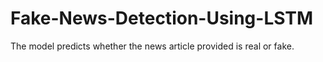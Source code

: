 # Fake-News-Detection-Using-LSTM
The model predicts whether the news article provided is real or fake. 
